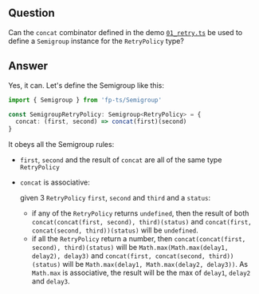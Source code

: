 ## Question

Can the `concat` combinator defined in the demo [`01_retry.ts`](src/01_retry.ts) be used to define a `Semigroup` instance for the `RetryPolicy` type?

## Answer

Yes, it can. Let's define the Semigroup like this:

```ts
import { Semigroup } from 'fp-ts/Semigroup'

const SemigroupRetryPolicy: Semigroup<RetryPolicy> = {
  concat: (first, second) => concat(first)(second)
}
```

It obeys all the Semigroup rules:

- `first`, `second` and the result of `concat` are all of the same type `RetryPolicy`
- `concat` is associative:

  given 3 `RetryPolicy` `first`, `second` and `third` and a `status`:

  - if any of the `RetryPolicy` returns `undefined`, then the result of both `concat(concat(first, second), third)(status)` and `concat(first, concat(second, third))(status)` will be `undefined`.
  - if all the `RetryPolicy` return a number, then `concat(concat(first, second), third)(status)` will be `Math.max(Math.max(delay1, delay2), delay3)` and `concat(first, concat(second, third))(status)` will be `Math.max(delay1, Math.max(delay2, delay3))`. As `Math.max` is associative, the result will be the max of `delay1`, `delay2` and `delay3`.
